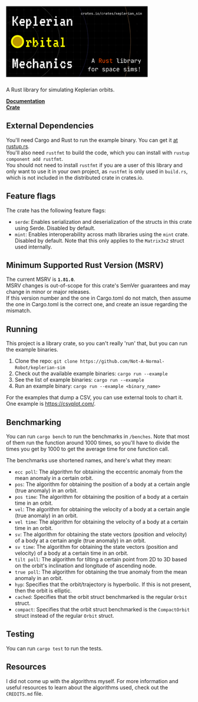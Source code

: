 <h1>
    <img src="./images/banner/banner.svg" aria-label="Keplerian Orbital Mechanics" title="Keplerian Orbital Mechanics" alt="Keplerian Orbital Mechanics" style="height: 192px" />
</h1>

A Rust library for simulating Keplerian orbits.

**[Documentation](https://docs.rs/keplerian-sim/)**  
**[Crate](https://crates.io/crates/keplerian-sim)**

## External Dependencies
You'll need Cargo and Rust to run the example binary. You can get it [at rustup.rs](https://rustup.rs/).  
You'll also need `rustfmt` to build the code, which you can install with `rustup component add rustfmt`.  
You should not need to install `rustfmt` if you are a user of this library and only want to use it in your own project, as `rustfmt` is only used in `build.rs`, which is not included in the distributed crate in crates.io.

## Feature flags
The crate has the following feature flags:
- `serde`: Enables serialization and deserialization of the structs in this crate using Serde. Disabled by default.
- `mint`: Enables interoperability across math libraries using the `mint` crate. Disabled by default. Note that this only applies to the `Matrix3x2` struct used internally.

## Minimum Supported Rust Version (MSRV)
<!-- When changing the MSRV, don't forget to change `Cargo.toml`! -->
The current MSRV is **`1.81.0`**.  
MSRV changes is out-of-scope for this crate's SemVer guarantees and may change in minor or major releases.  
If this version number and the one in Cargo.toml do not match, then assume the one in Cargo.toml is the correct one, and create an issue regarding the mismatch.

## Running
This project is a library crate, so you can't really 'run' that, but you can run the example binaries.  
1. Clone the repo: `git clone https://github.com/Not-A-Normal-Robot/keplerian-sim`
2. Check out the available example binaries: `cargo run --example`
3. See the list of example binaries: `cargo run --example`
3. Run an example binary: `cargo run --example <binary_name>`

For the examples that dump a CSV, you can use external tools to chart it.  
One example is https://csvplot.com/.

## Benchmarking
You can run `cargo bench` to run the benchmarks in `/benches`. Note that most of them run the function around 1000 times, so you'll have to divide the times you get by 1000 to get the average time for one function call.

The benchmarks use shortened names, and here's what they mean:
- `ecc poll`: The algorithm for obtaining the eccentric anomaly from the mean anomaly in a certain orbit.
- `pos`: The algorithm for obtaining the position of a body at a certain angle (true anomaly) in an orbit.
- `pos time`: The algorithm for obtaining the position of a body at a certain time in an orbit.
- `vel`: The algorithm for obtaining the velocity of a body at a certain angle (true anomaly) in an orbit.
- `vel time`: The algorithm for obtaining the velocity of a body at a certain time in an orbit.
- `sv`: The algorithm for obtaining the state vectors (position and velocity) of a body at a certain angle (true anomaly) in an orbit.
- `sv time`: The algorithm for obtaining the state vectors (position and velocity) of a body at a certain time in an orbit.
- `tilt poll`: The algorithm for tilting a certain point from 2D to 3D based on the orbit's inclination and longitude of ascending node.
- `true poll`: The algorithm for obtaining the true anomaly from the mean anomaly in an orbit.
- `hyp`: Specifies that the orbit/trajectory is hyperbolic. If this is not present, then the orbit is elliptic.
- `cached`: Specifies that the orbit struct benchmarked is the regular `Orbit` struct.
- `compact`: Specifies that the orbit struct benchmarked is the `CompactOrbit` struct instead of the regular `Orbit` struct.

## Testing
You can run `cargo test` to run the tests.

## Resources
I did not come up with the algorithms myself. For more information and useful resources to learn about the algorithms used, check out the `CREDITS.md` file.